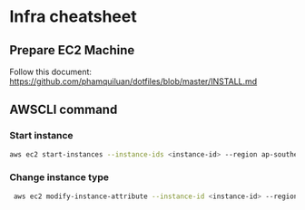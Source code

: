 # Infra cheatsheet

## Prepare EC2 Machine 

Follow this document: https://github.com/phamquiluan/dotfiles/blob/master/INSTALL.md

## AWSCLI command

### Start instance 
```bash 
aws ec2 start-instances --instance-ids <instance-id> --region ap-southeast-2
```

### Change instance type 
```bash
 aws ec2 modify-instance-attribute --instance-id <instance-id> --region ap-southeast-2 --instance-type "{\"Value\":\"c5.12xlarge\"}"
 ```
